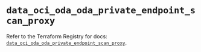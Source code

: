 # `data_oci_oda_oda_private_endpoint_scan_proxy`

Refer to the Terraform Registry for docs: [`data_oci_oda_oda_private_endpoint_scan_proxy`](https://registry.terraform.io/providers/oracle/oci/6.18.0/docs/data-sources/oda_oda_private_endpoint_scan_proxy).

